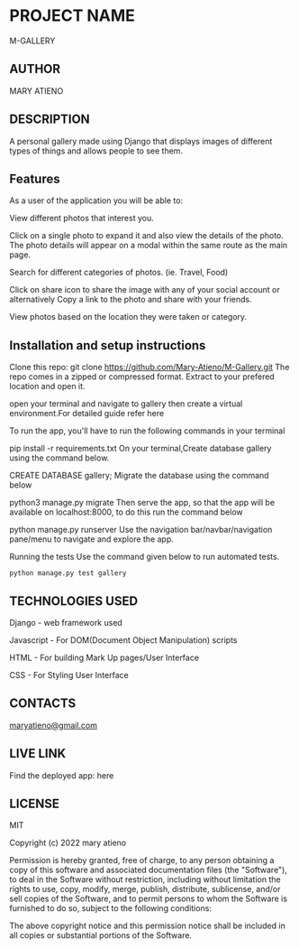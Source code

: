 # PROJECT NAME

M-GALLERY

## AUTHOR

MARY ATIENO

## DESCRIPTION

A personal gallery made using Django that displays images of different types of things and allows people to see them.

## Features

As a user of the application you will be able to:

View different photos that interest you.

Click on a single photo to expand it and also view the details of the photo. The photo details will appear on a modal within the same route as the main page.

Search for different categories of photos. (ie. Travel, Food)

Click on share icon to share the image with any of your social account or alternatively Copy a link to the photo and share with your friends.

View photos based on the location they were taken or category.

## Installation and setup instructions

Clone this repo: git clone <https://github.com/Mary-Atieno/M-Gallery.git>
The repo comes in a zipped or compressed format. Extract to your prefered location and open it.

open your terminal and navigate to gallery then create a virtual environment.For detailed guide refer here

To run the app, you'll have to run the following commands in your terminal

pip install -r requirements.txt
On your terminal,Create database gallery using the command below.

CREATE DATABASE gallery;
Migrate the database using the command below

python3 manage.py migrate
Then serve the app, so that the app will be available on localhost:8000, to do this run the command below

python manage.py runserver
Use the navigation bar/navbar/navigation pane/menu to navigate and explore the app.

Running the tests
Use the command given below to run automated tests.

    python manage.py test gallery

## TECHNOLOGIES USED

Django - web framework used

Javascript - For DOM(Document Object Manipulation) scripts

HTML - For building Mark Up pages/User Interface

CSS - For Styling User Interface

## CONTACTS

maryatieno@gmail.com

## LIVE LINK

Find the deployed app: here

## LICENSE

MIT

Copyright (c) 2022 mary atieno

Permission is hereby granted, free of charge, to any person obtaining a copy of this software and associated documentation files (the "Software"), to deal in the Software without restriction, including without limitation the rights to use, copy, modify, merge, publish, distribute, sublicense, and/or sell copies of the Software, and to permit persons to whom the Software is furnished to do so, subject to the following conditions:

The above copyright notice and this permission notice shall be included in all copies or substantial portions of the Software.
